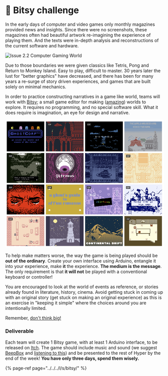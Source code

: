 # 🥈 Bitsy challenge

In the early days of computer and video games only monthly magazines provided news and insights. Since there were no screenshots, these magazines often had beautiful artwork re-imagining the experience of playing them. And the texts were in-depth analysis and reconstructions of the current software and hardware. 

![Issue 2.2 Computer Gaming World](http://www.cgwmuseum.org/galleries/images/cgw_2.2-01.jpg)

Due to those boundaries we were given classics like Tetris, Pong and Return to Monkey Island. Easy to play, difficult to master. 30 years later the lust for "better graphics" have decreased, and there has been for many years a re-surge of story driven experiences, and games that are built solely on minimal mechanics.

In order to practice constructing narratives in a game like world, teams will work with [Bitsy](https://ledoux.itch.io/bitsy); a small game editor for making \([amazing](https://itch.io/c/201121/bitsy-faves)\) worlds to explore.  It requires no programming, and no special software skill. What it does require is imagination, an eye for design and narrative.

![](../../../.gitbook/assets/bitsy.png)

To help make matters worse, the way the game is being played should be **out of the ordinary**. Create your own interface using Arduino, entangle it into your experience, make **it** the experience. **The medium is the message**. The only requirement is that **it will not** be played with a conventional keyboard or controller!

You are encouraged to look at the world of events as reference, or stories already found in literature, history, cinema. Avoid getting stuck in coming up with an original story \(get stuck on making an original experience\) as this is an exercise in "keeping it simple" where the choices around you are intentionally limited.

Remember, [don't think big!](https://blog.prototypr.io/dont-think-big-5ca8e7dd8b3d#.fcx0aw7el)

### Deliverable

Each team will create 1 Bitsy game, with at least 1 Arduino interface, to be released on [Itch](https://itch.io/games/tag-bitsy). The game should include music and sound \(we suggest [BeepBox](https://www.beepbox.co/) and [listening to this](https://www.youtube.com/watch?v=OZaR_4us6Ec)\) and be presented to the rest of Hyper by the end of the week! **You have only three days, spend them wisely.**

{% page-ref page="../../../l/s/bitsy/" %}

